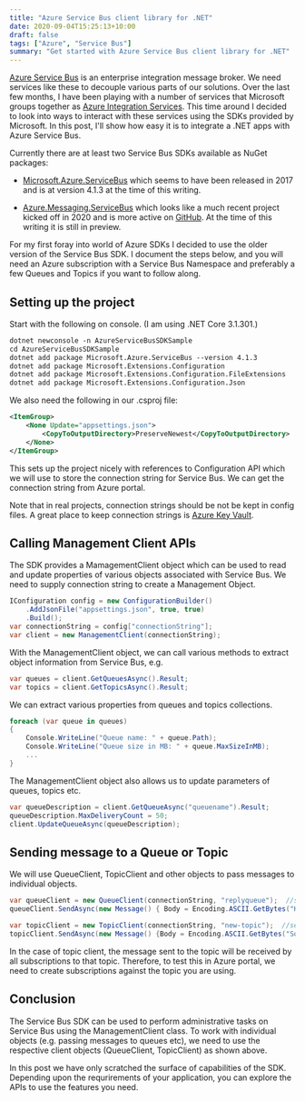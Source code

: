 ```yaml
---
title: "Azure Service Bus client library for .NET"
date: 2020-09-04T15:25:13+10:00
draft: false
tags: ["Azure", "Service Bus"]
summary: "Get started with Azure Service Bus client library for .NET"
---
```

<a target="_blank" href="https://docs.microsoft.com/en-us/azure/service-bus-messaging/">Azure Service Bus</a> is an enterprise integration message broker.  We need services like these to decouple various parts of our solutions.  Over the last few months, I have been playing with a number of services that Microsoft groups together as <a href="https://azure.microsoft.com/en-us/resources/azure-integration-services/" target="_blank">Azure Integration Services</a>.  This time around I decided to look into ways to interact with these services using the SDKs provided by Microsoft.  In this post, I'll show how easy it is to integrate a .NET apps with Azure Service Bus.

Currently there are at least two Service Bus SDKs available as NuGet packages:

* <a href="https://www.nuget.org/packages/Microsoft.Azure.ServiceBus/" _target="blank">Microsoft.Azure.ServiceBus</a> which seems to have been released in 2017 and is at version 4.1.3 at the time of this writing.

* <a href="https://www.nuget.org/packages/Azure.Messaging.ServiceBus/" _target="blank">Azure.Messaging.ServiceBus</a> which looks like a much recent project kicked off in 2020 and is more active on <a href="https://github.com/Azure/azure-sdk-for-net/tree/Azure.Messaging.ServiceBus_7.0.0-preview.6/sdk/servicebus" _target="blank">GitHub</a>.  At the time of this writing it is still in preview.

For my first foray into world of Azure SDKs I decided to use the older version of the Service Bus SDK.  I document the steps below, and you will need an Azure subscription with a Service Bus Namespace and preferably a few Queues and Topics if you want to follow along.

## Setting up the project

Start with the following on console.  (I am using .NET Core 3.1.301.)
```xml
dotnet newconsole -n AzureServiceBusSDKSample
cd AzureServiceBusSDKSample
dotnet add package Microsoft.Azure.ServiceBus --version 4.1.3
dotnet add package Microsoft.Extensions.Configuration
dotnet add package Microsoft.Extensions.Configuration.FileExtensions
dotnet add package Microsoft.Extensions.Configuration.Json
```
We also need the following in our .csproj file:
```xml
<ItemGroup>
    <None Update="appsettings.json">
        <CopyToOutputDirectory>PreserveNewest</CopyToOutputDirectory>
    </None>
</ItemGroup>
```
This sets up the project nicely with references to Configuration API which we will use to store the connection string for Service Bus.  We can get the connection string from Azure portal.

Note that in real projects, connection strings should be not be kept in config files.  A great place to keep connection strings is <a href="https://docs.microsoft.com/en-us/azure/key-vault/general/" target="_blank">Azure Key Vault</a>.

## Calling Management Client APIs
The SDK provides a MamagementClient object which can be used to read and update properties of various objects associated with Service Bus.  We need to supply connection string to create a Management Object.
```C#
IConfiguration config = new ConfigurationBuilder()
    .AddJsonFile("appsettings.json", true, true)
    .Build();
var connectionString = config["connectionString"];
var client = new ManagementClient(connectionString); 
```
With the ManagementClient object, we can call various methods to extract object information from Service Bus, e.g.

```C#
var queues = client.GetQueuesAsync().Result;
var topics = client.GetTopicsAsync().Result;
```
We can extract various properties from queues and topics collections.
```C#
foreach (var queue in queues)
{
    Console.WriteLine("Queue name: " + queue.Path);
    Console.WriteLine("Queue size in MB: " + queue.MaxSizeInMB);
    ...
}
```
The ManagementClient object also allows us to update parameters of queues, topics etc.
```C#
var queueDescription = client.GetQueueAsync("queuename").Result;
queueDescription.MaxDeliveryCount = 50;
client.UpdateQueueAsync(queueDescription);
```
## Sending message to a Queue or Topic
We will use QueueClient, TopicClient and other objects to pass messages to individual objects.

```C#
var queueClient = new QueueClient(connectionString, "replyqueue");  //second parameter is queue name.
queueClient.SendAsync(new Message() { Body = Encoding.ASCII.GetBytes("Hello world")});

var topicClient = new TopicClient(connectionString, "new-topic");  //second parameter is topic name
topicClient.SendAsync(new Message() {Body = Encoding.ASCII.GetBytes("Some message")});
```
In the case of topic client, the message sent to the topic will be received by all subscriptions to that topic.  Therefore, to test this in Azure portal, we need to create subscriptions against the topic you are using.

## Conclusion
The Service Bus SDK can be used to perform administrative tasks on Service Bus using the ManagementClient class.  To work with individual objects (e.g. passing messages to queues etc), we need to use the respective client objects (QueueClient, TopicClient) as shown above.

In this post we have only scratched the surface of capabilities of the SDK.  Depending upon the requrirements of your application, you can explore the APIs to use the features you need.  



